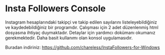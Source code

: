 # Insta Followers Console

Instagram hesaplarındaki takipçi ve takip edilen sayılarını listeleyebildiğiniz ve kaydedebildiğiniz bir programdır. Çalışması için 2 adet düzenlenmiş html dosyasına ihtiyaç duymaktadır. Detaylar için yardımcı dokümanı okumanız gerekmektedir. Daha basit kullanımı olan konsol uygulamasıdır.

Buradan indiriniz: https://github.com/chareless/InstaFollowers-for-Windows
